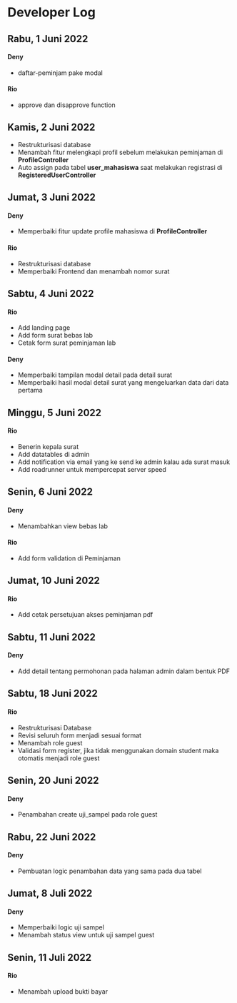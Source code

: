 # Developer Log

## Rabu, 1 Juni 2022
#### Deny 
 - daftar-peminjam pake modal
#### Rio
 -  approve dan disapprove function

## Kamis, 2 Juni 2022
 - Restrukturisasi database
 - Menambah fitur melengkapi profil sebelum melakukan peminjaman di __ProfileController__
 - Auto assign pada tabel __user_mahasiswa__ saat melakukan registrasi di __RegisteredUserController__

 ## Jumat, 3 Juni 2022
#### Deny
  - Memperbaiki fitur update profile mahasiswa di __ProfileController__
#### Rio
  - Restrukturisasi database
  - Memperbaiki Frontend dan menambah nomor surat

## Sabtu, 4 Juni 2022
#### Rio
  - Add landing page
  - Add form surat bebas lab
  - Cetak form surat peminjaman lab

#### Deny
  - Memperbaiki tampilan modal detail pada detail surat
  - Memperbaiki hasil modal detail surat yang mengeluarkan data dari data pertama

## Minggu, 5 Juni 2022
#### Rio
  - Benerin kepala surat
  - Add datatables di admin
  - Add notification via email yang ke send ke admin kalau ada surat masuk
  - Add roadrunner untuk mempercepat server speed

## Senin, 6 Juni 2022
#### Deny
  - Menambahkan view bebas lab
#### Rio 
  - Add form validation di Peminjaman

## Jumat, 10 Juni 2022
#### Rio 
  - Add cetak persetujuan akses peminjaman pdf

## Sabtu, 11 Juni 2022
#### Deny
  - Add detail tentang permohonan pada halaman admin dalam bentuk PDF

## Sabtu, 18 Juni 2022
#### Rio
  - Restrukturisasi Database
  - Revisi seluruh form menjadi sesuai format
  - Menambah role guest
  - Validasi form register, jika tidak menggunakan domain student maka otomatis menjadi role guest

## Senin, 20 Juni 2022
#### Deny
  - Penambahan create uji_sampel pada role guest

## Rabu, 22 Juni 2022
#### Deny
  - Pembuatan logic penambahan data yang sama pada dua tabel


## Jumat, 8 Juli 2022
#### Deny
  - Memperbaiki logic uji sampel
  - Menambah status view untuk uji sampel guest

## Senin, 11 Juli 2022
#### Rio
  - Menambah upload bukti bayar
